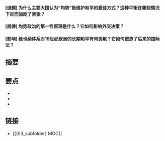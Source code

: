 #### [谜题] 为什么主要大国认为“均势”是维护和平的最佳方式？这种平衡在哪些情况下反而加剧了紧张？


#### [规律] 均势政治的第一性原理是什么？它如何影响外交决策？


#### [影响] 维也纳体系对19世纪欧洲的长期和平有何贡献？它如何塑造了后来的国际法？


## 摘要


## 要点

- 
- 
- 

## 链接

- [[{h3_subfolder} MOC]]
